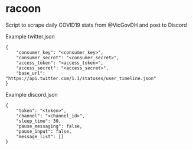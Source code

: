 # racoon

Script to scrape daily COVID19 stats from @VicGovDH and post to Discord

Example twitter.json

    {
        "consumer_key": "<consumer_key>",
        "consumer_secret": "<consumer_secret>",
        "access_token": "<access_token>",
        "access_secret": "<access_secret>",
        "base_url": "https://api.twitter.com/1.1/statuses/user_timeline.json"
    }
    
Example discord.json

    {
        "token": "<token>",
        "channel": "<channel_id>",
        "sleep_time": 30,
        "pause_messaging": false,
        "pause_input": false,
        "message_list": []
    }